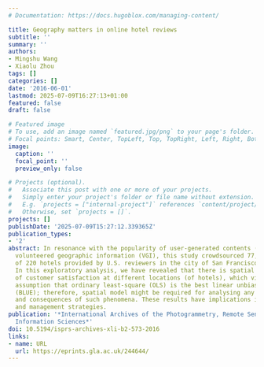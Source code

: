 ```yaml
---
# Documentation: https://docs.hugoblox.com/managing-content/

title: Geography matters in online hotel reviews
subtitle: ''
summary: ''
authors:
- Mingshu Wang
- Xiaolu Zhou
tags: []
categories: []
date: '2016-06-01'
lastmod: 2025-07-09T16:27:13+01:00
featured: false
draft: false

# Featured image
# To use, add an image named `featured.jpg/png` to your page's folder.
# Focal points: Smart, Center, TopLeft, Top, TopRight, Left, Right, BottomLeft, Bottom, BottomRight.
image:
  caption: ''
  focal_point: ''
  preview_only: false

# Projects (optional).
#   Associate this post with one or more of your projects.
#   Simply enter your project's folder or file name without extension.
#   E.g. `projects = ["internal-project"]` references `content/project/deep-learning/index.md`.
#   Otherwise, set `projects = []`.
projects: []
publishDate: '2025-07-09T15:27:12.339365Z'
publication_types:
- '2'
abstract: In resonance with the popularity of user-generated contents (UGC) and the
  volunteered geographic information (VGI), this study crowdsourced 77,098 hotel reviews
  of 220 hotels provided by U.S. reviewers in the city of San Francisco, 2002 to 2015.
  In this exploratory analysis, we have revealed that there is spatial dependence
  of customer satisfaction at different locations (of hotels), which violates the
  assumption that ordinary least-square (OLS) is the best linear unbiased estimator
  (BLUE); therefore, spatial model might be required for analysing any antecedents
  and consequences of such phenomena. These results have implications in marketing
  and management strategies.
publication: '*International Archives of the Photogrammetry, Remote Sensing and Spatial
  Information Sciences*'
doi: 10.5194/isprs-archives-xli-b2-573-2016
links:
- name: URL
  url: https://eprints.gla.ac.uk/244644/
---
```

